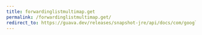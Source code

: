 ```yaml
---
title: forwardinglistmultimap.get
permalink: /forwardinglistmultimap.get/
redirect_to: https://guava.dev/releases/snapshot-jre/api/docs/com/google/common/collect/ForwardingListMultimap.html#get-K-
---
```

